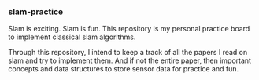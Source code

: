 ### slam-practice

Slam is exciting. Slam is fun. This repository is my personal practice board to implement classical slam algorithms.

Through this repository, I intend to keep a track of all the papers I read on slam and try to implement them. And if not the entire paper, then important concepts and data structures to store sensor data for practice and fun. 

